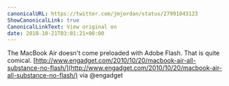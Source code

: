 ```yaml
---
canonicalURL: https://twitter.com/jmjordan/status/27991043123
ShowCanonicalLink: true
CanonicalLinkText: View original on
date: 2010-10-21T03:01:21+00:00
---
```

The MacBook Air doesn't come preloaded with Adobe Flash. That is quite comical. [http://www.engadget.com/2010/10/20/macbook-air-all-substance-no-flash/](http://www.engadget.com/2010/10/20/macbook-air-all-substance-no-flash/) via @engadget